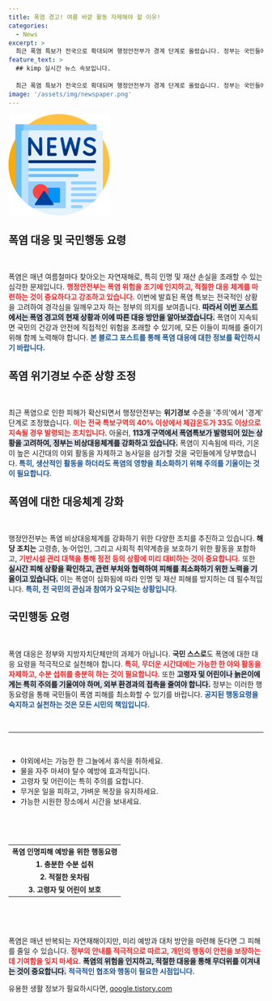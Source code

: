 ```yaml
---
title: 폭염 경고! 여름 바깥 활동 자제해야 할 이유!
categories:
  - News
excerpt: >
  최근 폭염 특보가 전국으로 확대되며 행정안전부가 경계 단계로 올렸습니다. 정부는 국민들에게 야외활동 자제를 권고하며, 폭염 피해 최소화를 위한 대응에 총력을 기울이고 있습니다. 무더위 속에서 안전을 지키는 행동 요령이 주목받고 있습니다!
feature_text: >
  ## kimp 실시간 뉴스 속보입니다.

  최근 폭염 특보가 전국으로 확대되며 행정안전부가 경계 단계로 올렸습니다. 정부는 국민들에게 야외활동 자제를 권고하며, 폭염 피해 최소화를 위한 대응에 총력을 기울이고 있습니다. 무더위 속에서 안전을 지키는 행동 요령이 주목받고 있습니다!
image: '/assets/img/newspaper.png'
---
```


<p><img src="/assets/img/newspaper.png" alt="kimplant 속보" /></p>

<h2 data-ke-size="size26">폭염 대응 및 국민행동 요령</h2>

<p data-ke-size="size16">&nbsp;</p>

<p>폭염은 매년 여름철마다 찾아오는 자연재해로, 특히 인명 및 재산 손실을 초래할 수 있는 심각한 문제입니다. <b><span style="color: #ee2323;">행정안전부는 폭염 위험을 조기에 인지하고, 적절한 대응 체계를 마련하는 것이 중요하다고 강조하고 있습니다.</span></b> 이번에 발효된 폭염 특보는 전국적인 상황을 고려하여 경각심을 일깨우고자 하는 정부의 의지를 보여줍니다. <b><span style="background-color: #21538527;">따라서 이번 포스트에서는 폭염 경고의 현재 상황과 이에 따른 대응 방안을 알아보겠습니다.</span></b> 폭염이 지속되면 국민의 건강과 안전에 직접적인 위험을 초래할 수 있기에, 모든 이들이 피해를 줄이기 위해 함께 노력해야 합니다. <b><span style="color: #1a5490;">본 블로그 포스트를 통해 폭염 대응에 대한 정보를 확인하시기 바랍니다.</span></b></p>

<h2 data-ke-size="size26">폭염 위기경보 수준 상향 조정</h2>

<p data-ke-size="size16">&nbsp;</p>

<p>최근 폭염으로 인한 피해가 확산되면서 행정안전부는 <b>위기경보</b> 수준을 '주의'에서 '경계' 단계로 조정했습니다. <b><span style="color: #ee2323;">이는 전국 특보구역의 40% 이상에서 체감온도가 33도 이상으로 지속될 경우 발령되는 조치입니다.</span></b> 아울러, <b><span style="background-color: #21538527;">113개 구역에서 폭염특보가 발령되어 있는 상황을 고려하여, 정부는 비상대응체계를 강화하고 있습니다.</span></b> 폭염이 지속됨에 따라, 기온이 높은 시간대의 야외 활동을 자제하고 농사일을 삼가할 것을 국민들에게 당부했습니다. <b><span style="color: #1a5490;">특히, 생산적인 활동을 하더라도 폭염의 영향을 최소화하기 위해 주의를 기울이는 것이 필요합니다.</span></b></p>

<h2 data-ke-size="size26">폭염에 대한 대응체계 강화</h2>

<p data-ke-size="size16">&nbsp;</p>

<p>행정안전부는 폭염 비상대응체계를 강화하기 위한 다양한 조치를 추진하고 있습니다. <b>해당 조치는</b> 고령층, 농·어업인, 그리고 사회적 취약계층을 보호하기 위한 활동을 포함하고, <b><span style="color: #ee2323;">기반시설 관리 대책을 통해 정전 등의 상황에 미리 대비하는 것이 중요합니다.</span></b> 또한 <b><span style="background-color: #21538527;">실시간 피해 상황을 확인하고, 관련 부처와 협력하여 피해를 최소화하기 위한 노력을 기울이고 있습니다.</span></b> 이는 폭염이 심화됨에 따라 인명 및 재산 피해를 방지하는 데 필수적입니다. <b><span style="color: #1a5490;">특히, 전 국민의 관심과 참여가 요구되는 상황입니다.</span></b></p>

<h2 data-ke-size="size26">국민행동 요령</h2>

<p data-ke-size="size16">&nbsp;</p>

<p>폭염 대응은 정부와 지방자치단체만의 과제가 아닙니다. <b>국민 스스로</b>도 폭염에 대한 대응 요령을 적극적으로 실천해야 합니다. <b><span style="color: #ee2323;">특히, 무더운 시간대에는 가능한 한 야외 활동을 자제하고, 수분 섭취를 충분히 하는 것이 필요합니다.</span></b> 또한 <b><span style="background-color: #21538527;">고령자 및 어린이나 늙은이에게는 특히 주의를 기울여야 하며, 외부 환경과의 접촉을 줄여야 합니다.</span></b> 정부는 이러한 행동요령을 통해 국민들이 폭염 피해를 최소화할 수 있기를 바랍니다. <b><span style="color: #1a5490;">공지된 행동요령을 숙지하고 실천하는 것은 모든 시민의 책임입니다.</span></b></p>

<p data-ke-size="size16">&nbsp;</p>

<hr />

<p data-ke-size="size16">&nbsp;</p>

<ul>
    <li>야외에서는 가능한 한 그늘에서 휴식을 취하세요.</li>
    <li>물을 자주 마셔야 탈수 예방에 효과적입니다.</li>
    <li>고령자 및 어린이는 특히 주의를 요합니다.</li>
    <li>무거운 일을 피하고, 가벼운 복장을 유지하세요.</li>
    <li>가능한 시원한 장소에서 시간을 보내세요.</li>
</ul>

<p data-ke-size="size16">&nbsp;</p>

<p data-ke-size="size16">&nbsp;</p>

<table style="border-collapse: collapse; width: 100%;">
    <tr>
        <td style="text-align: center; height: 17px;"><b>폭염 인명피해 예방을 위한 행동요령</b></td>
    </tr>
    <tr>
        <td style="text-align: center; height: 17px;"><b>1. 충분한 수분 섭취</b></td>
    </tr>
    <tr>
        <td style="text-align: center; height: 17px;"><b>2. 적절한 옷차림</b></td>
    </tr>
    <tr>
        <td style="text-align: center; height: 17px;"><b>3. 고령자 및 어린이 보호</b></td>
    </tr>
</table>

<p data-ke-size="size16">&nbsp;</p>

<p data-ke-size="size16">&nbsp;</p>

<p>폭염은 매년 반복되는 자연재해이지만, 미리 예방과 대처 방안을 마련해 둔다면 그 피해를 줄일 수 있습니다. <b><span style="color: #ee2323;">정부의 안내를 적극적으로 따르고, 개인의 행동이 안전을 보장하는 데 기여함을 잊지 마세요.</span></b> <b><span style="background-color: #21538527;">폭염의 위험을 인지하고, 적절한 대응을 통해 무더위를 이겨내는 것이 중요합니다.</span></b> <b><span style="color: #1a5490;">적극적인 협조와 행동이 필요한 시점입니다.</span></b></p>
유용한 생활 정보가 필요하시다면, <a href="https://qoogle.tistory.com" rel="dofollow">qoogle.tistory.com</a>


